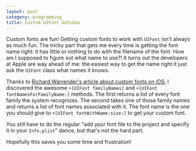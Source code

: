 ```yaml
---
layout: post
category: programming
title: Custom UIFont Gotchas
---
```


Custom fonts are fun! Getting custom fonts to work with `UIFont` isn't always as much fun.
The tricky part that gets me every time is getting the font name right: it has little or
nothing to do with the filename of the font. How am I supposed to figure out what name to use?!
It turns out the developers at Apple are way ahead of me: the easiest way to get the 
name right it just ask the `UIFont` class what names it knows.

Thanks to [Richard Warrender's article about custom fonts on iOS][richard], I discovered the
awesome `+[UIFont familyNames]` and `+[UIFont fontNamesForFamilyName:]` methods. The first
returns a list of every font family the system recognizes. The second takes one of those family
names and returns a list of font names associated with it. The font name is the one you should
give to `+[UIFont fontWithName:size:]` to get your custom font.

You still have to do the regular "add your font file to the project and specify it in your
`Info.plist`" dance, but that's not the hard part.

Hopefully this saves you some time and frustration!


[richard]: http://richardwarrender.com/2010/08/custom-fonts-on-ipad-and-iphone/
